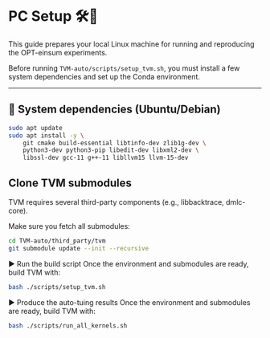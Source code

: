 # PC Setup 🛠️🧠

This guide prepares your local Linux machine for running and reproducing the OPT-einsum experiments.

Before running `TVM-auto/scripts/setup_tvm.sh`, you must install a few system dependencies and set up the Conda environment.

---

## 🧱 System dependencies (Ubuntu/Debian)

```bash
sudo apt update
sudo apt install -y \
    git cmake build-essential libtinfo-dev zlib1g-dev \
    python3-dev python3-pip libedit-dev libxml2-dev \
    libssl-dev gcc-11 g++-11 libllvm15 llvm-15-dev
```

## Clone TVM submodules
TVM requires several third-party components (e.g., libbacktrace, dmlc-core).

Make sure you fetch all submodules:
```bash
cd TVM-auto/third_party/tvm
git submodule update --init --recursive
```

▶️ Run the build script
Once the environment and submodules are ready, build TVM with:

```bash
bash ./scripts/setup_tvm.sh
```


▶️ Produce the auto-tuing results
Once the environment and submodules are ready, build TVM with:

```bash
bash ./scripts/run_all_kernels.sh
```